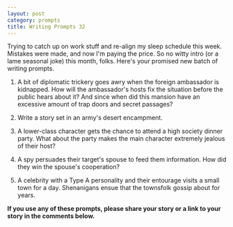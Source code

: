 ```yaml
---
layout: post
category: prompts
title: Writing Prompts 32
---
```


Trying to catch up on work stuff and re-align my sleep schedule this week. Mistakes were made, and now I'm paying the price. So no witty intro (or a lame seasonal joke) this month, folks. Here's your promised new batch of writing prompts.

<!--excerpt-->

1. A bit of diplomatic trickery goes awry when the foreign ambassador is kidnapped. How will the ambassador's hosts fix the situation before the public hears about it? And since when did this mansion have an excessive amount of trap doors and secret passages?

2. Write a story set in an army's desert encampment.

3. A lower-class character gets the chance to attend a high society dinner party. What about the party makes the main character extremely jealous of their host?

4. A spy persuades their target's spouse to feed them information. How did they win the spouse's cooperation?

5. A celebrity with a Type A personality and their entourage visits a small town for a day. Shenanigans ensue that the townsfolk gossip about for years.

**If you use any of these prompts, please share your story or a link to your story in the comments below.**
